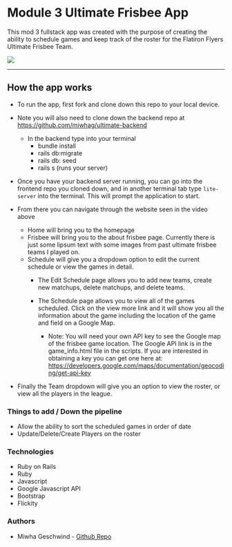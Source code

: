 # Module 3 Ultimate Frisbee App 

This mod 3 fullstack app was created with the purpose of creating the ability to schedule games and keep track of the roster for the Flatiron Flyers Ultimate Frisbee Team. 

![](ultimate.gif)

---

## How the app works  

* To run the app, first fork and clone down this repo to your local device. 
* Note you will also need to clone down the backend repo at https://github.com/miwhag/ultimate-backend
   * In the backend type into your terminal
        * bundle install 
        * rails db:migrate 
        * rails db: seed
        * rails s (runs your server) 
        
* Once you have your backend server running, you can go into the frontend repo you cloned down, and in another terminal tab type `lite-server` into the terminal. This will prompt the application to start. 

* From there you can navigate through the website seen in the video above 
   * Home will bring you to the homepage 
   * Frisbee will bring you to the about frisbee page. Currently there is just some lipsum text with some images from past ultimate frisbee teams I played on. 
   * Schedule will give you a dropdown option to edit the current schedule or view the games in detail. 
      * The Edit Schedule page allows you to add new teams, create new matchups, delete matchups, and delete teams. 
      * The Schedule page allows you to view all of the games scheduled. Click on the view more link and it will show you all the information about the game including the location of the game and field on a Google Map. 

          * Note: You will need your own API key to see the Google map of the frisbee game location. The Google API link is in the game_info.html file in the scripts. If you are interested in obtaining a key you can get one here at: https://developers.google.com/maps/documentation/geocoding/get-api-key

* Finally the Team dropdown will give you an option to view the roster, or view all the players in the league. 


### Things to add / Down the pipeline

* Allow the ability to sort the scheduled games in order of date 
* Update/Delete/Create Players on the roster 


### Technologies 

* Ruby on Rails 
* Ruby 
* Javascript 
* Google Javascript API 
* Bootstrap 
* Flickity 

### Authors

* Miwha Geschwind - [Github Repo](https://github.com/miwhag)



